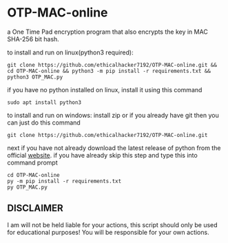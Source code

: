# OTP-MAC-online
a One Time Pad encryption program that also encrypts the key in MAC SHA-256 bit hash.


to install and run on linux(python3 required):


    git clone https://github.com/ethicalhacker7192/OTP-MAC-online.git && cd OTP-MAC-online && python3 -m pip install -r requirements.txt && python3 OTP_MAC.py

if you have no python installed on linux, install it using this command

    sudo apt install python3

to install and run on windows:
install zip or if you already have git then you can just do this command

    git clone https://github.com/ethicalhacker7192/OTP-MAC-online.git
        
next if you have not already download the latest release of python from the official [website](https://python.org/downloads).
if you have already skip this step and type this into command prompt

    cd OTP-MAC-online
    py -m pip install -r requirements.txt
    py OTP_MAC.py
       
## DISCLAIMER

I am will not be held liable for your actions, this script should only be used for educational purposes!
You will be responsible for your own actions.
